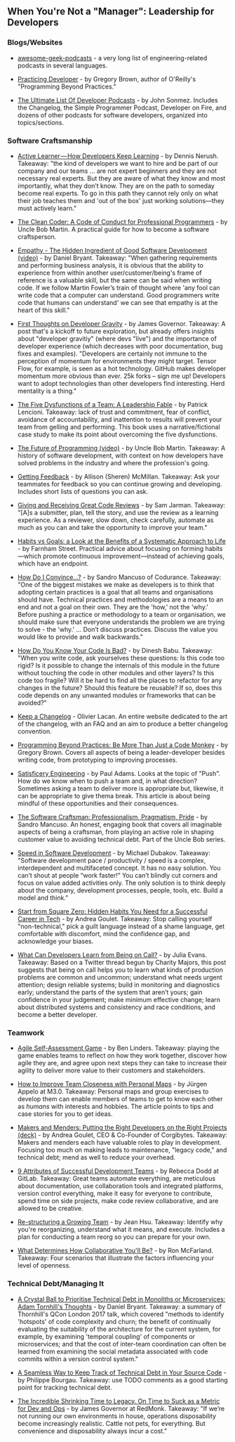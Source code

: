## When You're Not a "Manager": Leadership for Developers

### Blogs/Websites

- [awesome-geek-podcasts](https://github.com/guipdutra/awesome-geek-podcasts) - a very long list of engineering-related podcasts in several languages.

- [Practicing Developer](https://practicingdeveloper.com/) - by Gregory Brown, author of O'Reilly's "Programming Beyond Practices."

- [The Ultimate List Of Developer Podcasts](https://simpleprogrammer.com/2016/10/29/ultimate-list-developer-podcasts/) - by John Sonmez. Includes the Changelog, the Simple Programmer Podcast, Developer on Fire, and dozens of other podcasts for software developers, organized into topics/sections.

### Software Craftsmanship

- [Active Learner — How Developers Keep Learning](https://medium.com/dennis-nerush/active-learner-how-developers-keep-learning-1309b91f1ae6) - by Dennis Nerush. Takeaway: "the kind of developers we want to hire and be part of our company and our teams ... are not expert beginners and they are not necessary real experts. But they are aware of what they know and most importantly, what they don’t know. They are on the path to someday become real experts. To go in this path they cannot rely only on what their job teaches them and 'out of the box' just working solutions—they must actively learn."

- [The Clean Coder: A Code of Conduct for Professional Programmers](https://www.amazon.com/Clean-Coder-Conduct-Professional-Programmers/dp/0137081073/ref=pd_sim_14_1?_encoding=UTF8&pd_rd_i=0137081073&pd_rd_r=ZG5XBXBXACNY81TG4FXM&pd_rd_w=0mdSO&pd_rd_wg=so42p&psc=1&refRID=ZG5XBXBXACNY81TG4FXM) - by Uncle Bob Martin. A practical guide for how to become a software craftsperson.

- [Empathy - The Hidden Ingredient of Good Software Development (video)](http://www.ustream.tv/recorded/86154111) - by Daniel Bryant. Takeaway: "When gathering requirements and performing business analysis, it is obvious that the ability to experience from within another user/customer/being's frame of reference is a valuable skill, but the same can be said when writing code. If we follow Martin Fowler’s train of thought where 'any fool can write code that a computer can understand. Good programmers write code that humans can understand' we can see that empathy is at the heart of this skill."

- [First Thoughts on Developer Gravity](http://redmonk.com/jgovernor/2017/07/28/first-thoughts-on-developer-gravity/) - by James Governor. Takeaway: A post that's a kickoff to future exploration, but already offers insights about "developer gravitiy" (where devs "live") and the importance of developer experience (which decreases with poor documentation, bug fixes and examples). "Developers are certainly not immune to the perception of momentum for environments they might target. Tensor Flow, for example, is seen as a hot technology. GitHub makes developer momentum more obvious than ever. 25k forks – sign me up! Developers want to adopt technologies than other developers find interesting. Herd mentality is a thing."

- [The Five Dysfunctions of a Team: A Leadership Fable](http://www.bip.org.bd/SharingFiles/11-The%20Five%20Dysfunctions%20of%20a%20Team.pdf) - by Patrick Lencioni. Takeaway: lack of trust and commitment, fear of conflict, avoidance of accountability, and inattention to results will prevent your team from gelling and performing. This book uses a narrative/fictional case study to make its point about overcoming the five dysfunctions.

- [The Future of Programming (video)](https://www.youtube.com/watch?v=ecIWPzGEbFc) - by Uncle Bob Martin. Takeaway: A history of software development, with context on how developers have solved problems in the industry and where the profession's going.

- [Getting Feedback](http://daydreamsinruby.com/getting-feedback/) - by Allison (Sheren) McMillan. Takeaway: Ask your teammates for feedback so you can continue growing and developing. Includes short lists of questions you can ask.

- [Giving and Receiving Great Code Reviews](https://dev.to/samjarman/giving-and-receiving-great-code-reviews) - by Sam Jarman. Takeaway: "[A]s a submitter, plan, tell the story, and use the review as a learning experience. As a reviewer, slow down, check carefully, automate as much as you can and take the opportunity to improve your team."

- [Habits vs Goals: a Look at the Benefits of a Systematic Approach to Life](https://www.farnamstreetblog.com/2017/06/habits-vs-goals/) - by Farnham Street. Practical advice about focusing on forming habits—which promote continuous improvement—instead of achieving goals, which have an endpoint.

- [How Do I Convince...?](https://codurance.com/2017/06/13/how-do-I-convince/) - by Sandro Mancuso of Codurance. Takeaway: "One of the biggest mistakes we make as developers is to think that adopting certain practices is a goal that all teams and organisations should have. Technical practices and methodologies are a means to an end and not a goal on their own. They are the 'how,' not the 'why.' Before pushing a practice or methodology to a team or organisation, we should make sure that everyone understands the problem we are trying to solve - the 'why.' ... Don’t discuss practices. Discuss the value you would like to provide and walk backwards."

- [How Do You Know Your Code Is Bad?](https://dev.to/bob/how-do-you-know-your-code-is-bad) - by Dinesh Babu. Takeaway: "When you write code, ask yourselves these questions: Is this code too rigid? Is it possible to change the internals of this module in the future without touching the code in other modules and other layers? Is this code too fragile? Will it be hard to find all the places to refactor for any changes in the future? Should this feature be reusable? If so, does this code depends on any unwanted modules or frameworks that can be avoided?"
    
- [Keep a Changelog](http://keepachangelog.com/en/1.0.0/) - Olivier Lacan. An entire website dedicated to the art of the changelog, with an FAQ and an aim to produce a better changelog convention.  

- [Programming Beyond Practices: Be More Than Just a Code Monkey](https://www.amazon.com/Programming-Beyond-Practices-More-Monkey/dp/1491943823/ref=sr_1_1?ie=UTF8&qid=1496801606&sr=8-1&keywords=programming+beyond+practices) - by Gregory Brown. Covers all aspects of being a leader-developer besides writing code, from prototyping to improving processes.

- [Satisficery Engineering](http://baggerspion.net/2017/08/satisficery-engineering/) - by Paul Adams. Looks at the topic of "Push". How do we know when to push a team and, in what direction? Sometimes asking a team to deliver more is appropriate but, likewise, it can be appropriate to give thema break. This article is about being mindful of these opportunities and their consequences.

- [The Software Craftsman: Professionalism, Pragmatism, Pride](https://www.amazon.com/Software-Craftsman-Professionalism-Pragmatism-Robert/dp/0134052501) - by Sandro Mancuso. An honest, engaging book that covers all imaginable aspects of being a craftsman, from playing an active role in shaping customer value to avoiding technical debt. Part of the Uncle Bob series.

- [Speed in Software Development](https://www.targetprocess.com/articles/speed-in-software-development/) - by Michael Dubakov. Takeaway: "Software development pace / productivity / speed is a complex, interdependent and multifaceted concept. It has no easy solution. You can’t shout at people “work faster!” You can’t blindly cut corners and focus on value added activities only. The only solution is to think deeply about the company, development processes, people, tools, etc. Build a model and think."

- [Start from Square Zero: Hidden Habits You Need for a Successful Career in Tech](https://medium.freecodecamp.org/start-from-square-zero-hidden-habits-you-need-for-a-successful-career-in-tech-3e4b86636d6) - by Andrea Goulet. Takeaway: Stop calling yourself "non-technical," pick a guilt language instead of a shame language, get comfortable with discomfort, mind the confidence gap, and acknowledge your biases.

- [What Can Developers Learn from Being on Call?](https://jvns.ca/blog/2017/06/18/operate-your-software/?imm_mid=0f4059&cmp=em-webops-na-na-newsltr_20170630) - by Julia Evans. Takeaway: Based on a Twitter thread begun by Charity Majors, this post suggests that being on call helps you to learn what kinds of production problems are common and uncommon; understand what needs urgent attention; design reliable systems; build in monitoring and diagnostics early; understand the parts of the system that aren’t yours; gain confidence in your judgement; make minimum effective change; learn about distributed systems and consistency and race conditions, and become a better developer.

### Teamwork

- [Agile Self-Assessment Game](https://www.benlinders.com/game/) - by Ben Linders. Takeaway: playing the game enables teams to reflect on how they work together, discover how agile they are, and agree upon next steps they can take to increase their agility to deliver more value to their customers and stakeholders.

- [How to Improve Team Closeness with Personal Maps](https://management30.com/practice/personal-maps/) - by Jürgen Appelo at M3.0. Takeaway: Personal maps and group exercises to develop them can enable members of teams to get to know each other as *humans* with interests and hobbies. The article points to tips and case stories for you to get ideas.

- [Makers and Menders: Putting the Right Developers on the Right Projects (deck)](https://www.slideshare.net/andrea_goulet/makers-and-menders-putting-the-right-developers-on-the-right-projects) - by Andrea Goulet, CEO & Co-Founder of Corgibytes. Takeaway: Makers and menders each have valuable roles to play in development. Focusing too much on making leads to maintenance, "legacy code," and technical debt; mend as well to reduce your overhead.

- [9 Attributes of Successful Development Teams](https://about.gitlab.com/2017/05/23/attributes-of-successful-development-teams/) - by Rebecca Dodd at GitLab. Takeaway: Great teams automate everything, are meticulous about documentation, use collaboration tools and integrated platforms, version control everything, make it easy for everyone to contribute, spend time on side projects, make code review collaborative, and are allowed to be creative.

- [Re-structuring a Growing Team](https://writing.jeanhsu.com/re-structuring-a-growing-team-3ac30d93b637) - by Jean Hsu. Takeaway: Identify why you're reorganizing, understand what it means, and execute. Includes a plan for conducting a team reorg so you can prepare for your own.

- [What Determines How Collaborative You'll Be?](https://opensource.com/open-organization/17/7/collaboration-vs-competition-part-2?sc_cid=7016000000127L3AAI) - by Ron McFarland. Takeaway: Four scenarios that illustrate the factors influencing your level of openness.

### Technical Debt/Managing It

- [A Crystal Ball to Prioritise Technical Debt in Monoliths or Microservices: Adam Tornhill's Thoughts](https://www.infoq.com/news/2017/04/tornhill-prioritise-tech-debt) - by Daniel Bryant. Takeaway: a summary of Thornhill's QCon London 2017 talk, which covered "methods to identify 'hotspots' of code complexity and churn; the benefit of continually evaluating the suitability of the architecture for the current system, for example, by examining 'temporal coupling' of components or microservices; and that the cost of inter-team coordination can often be learned from examining the social metadata associated with code commits within a version control system."

- [A Seamless Way to Keep Track of Technical Debt in Your Source Code](http://philippe.bourgau.net/a-seamless-way-to-keep-track-of-technical-debt-in-your-source-code/) - by Philippe Bourgau. Takeaway: use TODO comments as a good starting point for tracking technical debt.

- [The Incredible Shrinking Time to Legacy. On Time to Suck as a Metric for Dev and Ops](http://redmonk.com/jgovernor/2017/07/17/the-incredible-shrinking-time-to-legacy-on-time-to-suck-as-a-metric-for-dev-and-ops/) - by James Governor at RedMonk. Takeaway: "If we’re not running our own environments in house, operations disposability become increasingly realistic. Cattle not pets, for everything. But convenience and disposability always incur a cost."
